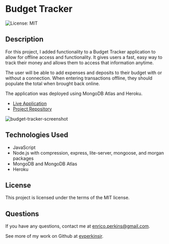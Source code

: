 # Budget Tracker
![License: MIT](https://img.shields.io/badge/License-MIT-yellow.svg)

## Description
For this project, I added functionality to a Budget Tracker application to allow for offline access and functionality. It gives users a fast, easy way to track their money and allows them to access that information anytime.

The user will be able to add expenses and deposits to their budget with or without a connection. When entering transactions offline, they should populate the total when brought back online.

The application was deployed using MongoDB Atlas and Heroku.
- [Live Application](https://shielded-dawn-11193.herokuapp.com/)
- [Project Repository](https://github.com/evperkinsjr/budget-tracker)

![budget-tracker-screenshot](https://user-images.githubusercontent.com/79537431/131922521-073a9e3b-93ab-45ea-acf0-75f1287bcaad.png)


## Technologies Used
- JavaScript
- Node.js with compression, express, lite-server, mongoose, and morgan packages
- MongoDB and MongoDB Atlas
- Heroku

## License
This project is licensed under the terms of the MIT license.


## Questions
If you have any questions, contact me at enrico.perkins@gmail.com.

See more of my work on Github at [evperkinsjr](https://github.com/evperkinsjr/).

